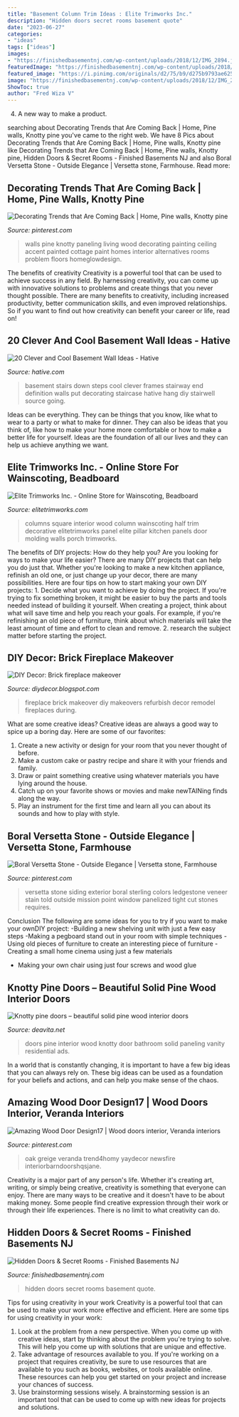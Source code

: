 ```yaml
---
title: "Basement Column Trim Ideas : Elite Trimworks Inc."
description: "Hidden doors secret rooms basement quote"
date: "2023-06-27"
categories:
- "ideas"
tags: ["ideas"]
images:
- "https://finishedbasementnj.com/wp-content/uploads/2018/12/IMG_2894.jpg"
featuredImage: "https://finishedbasementnj.com/wp-content/uploads/2018/12/IMG_2894.jpg"
featured_image: "https://i.pinimg.com/originals/d2/75/b9/d275b9793ae625c0f110994269b9574c.jpg"
image: "https://finishedbasementnj.com/wp-content/uploads/2018/12/IMG_2894.jpg"
ShowToc: true
author: "Fred Wiza V"
---
```



4. A new way to make a product.

	

		
searching about Decorating Trends that Are Coming Back | Home, Pine walls, Knotty pine you've came to the right web. We have 8 Pics about Decorating Trends that Are Coming Back | Home, Pine walls, Knotty pine like Decorating Trends that Are Coming Back | Home, Pine walls, Knotty pine, Hidden Doors &amp; Secret Rooms - Finished Basements NJ and also Boral Versetta Stone - Outside Elegance | Versetta stone, Farmhouse. Read more:
		
    
## Decorating Trends That Are Coming Back | Home, Pine Walls, Knotty Pine

<img loading=lazy src="https://i.pinimg.com/736x/f8/3d/bf/f83dbf8eba8c26218e356350856ed5c6--wood-accent-walls-wood-accents.jpg" onerror="this.onerror=null;this.src='https://tse4.mm.bing.net/th?id=OIP.Ud8go2Hwr3Yz3k-4sAin4AHaJ3&amp;pid=15.1';" alt="Decorating Trends that Are Coming Back | Home, Pine walls, Knotty pine">

_Source: pinterest.com_

>walls pine knotty paneling living wood decorating painting ceiling accent painted cottage paint homes interior alternatives rooms problem floors homeglowdesign. 

	

The benefits of creativity
Creativity is a powerful tool that can be used to achieve success in any field. By harnessing creativity, you can come up with innovative solutions to problems and create things that you never thought possible. There are many benefits to creativity, including increased productivity, better communication skills, and even improved relationships. So if you want to find out how creativity can benefit your career or life, read on!

    
## 20 Clever And Cool Basement Wall Ideas - Hative

<img loading=lazy src="https://hative.com/wp-content/uploads/2014/05/basement-wall-ideas/6-photo-wall-basement.jpg" onerror="this.onerror=null;this.src='https://tse4.mm.bing.net/th?id=OIP.ROvQT7L-4lhNAQJN3L0IpQHaLh&amp;pid=15.1';" alt="20 Clever and Cool Basement Wall Ideas - Hative">

_Source: hative.com_

>basement stairs down steps cool clever frames stairway end definition walls put decorating staircase hative hang diy stairwell source going. 

	

Ideas can be everything. They can be things that you know, like what to wear to a party or what to make for dinner. They can also be ideas that you think of, like how to make your home more comfortable or how to make a better life for yourself. Ideas are the foundation of all our lives and they can help us achieve anything we want.

    
## Elite Trimworks Inc. - Online Store For Wainscoting, Beadboard

<img loading=lazy src="http://elitetrimworks.com/skin1/images/gallery/square/halfpaneledSC.jpg" onerror="this.onerror=null;this.src='https://tse1.mm.bing.net/th?id=OIP.HYjAFOG62ZPisFHr6e8AOAAAAA&amp;pid=15.1';" alt="Elite Trimworks Inc. - Online Store for Wainscoting, Beadboard">

_Source: elitetrimworks.com_

>columns square interior wood column wainscoting half trim decorative elitetrimworks panel elite pillar kitchen panels door molding walls porch trimworks. 

	

The benefits of DIY projects: How do they help you?
Are you looking for ways to make your life easier? There are many DIY projects that can help you do just that. Whether you're looking to make a new kitchen appliance, refinish an old one, or just change up your decor, there are many possibilities. Here are four tips on how to start making your own DIY projects: 1. Decide what you want to achieve by doing the project. If you're trying to fix something broken, it might be easier to buy the parts and tools needed instead of building it yourself. When creating a project, think about what will save time and help you reach your goals. For example, if you're refinishing an old piece of furniture, think about which materials will take the least amount of time and effort to clean and remove. 2. research the subject matter before starting the project.

    
## DIY Decor: Brick Fireplace Makeover

<img loading=lazy src="http://4.bp.blogspot.com/-WvScrJnCGGY/Tb96RTMZgtI/AAAAAAAAAL4/eeA3kPvjUFs/s1600/CIMG0268.JPG" onerror="this.onerror=null;this.src='https://tse4.mm.bing.net/th?id=OIP.PbMXSaryFM_zfLex7Q74sQHaJ4&amp;pid=15.1';" alt="DIY Decor: Brick fireplace makeover">

_Source: diydecor.blogspot.com_

>fireplace brick makeover diy makeovers refurbish decor remodel fireplaces during. 

	

What are some creative ideas?
Creative ideas are always a good way to spice up a boring day. Here are some of our favorites: 
1. Create a new activity or design for your room that you never thought of before. 
2. Make a custom cake or pastry recipe and share it with your friends and family. 
3. Draw or paint something creative using whatever materials you have lying around the house. 
4. Catch up on your favorite shows or movies and make newTAINing finds along the way. 
5. Play an instrument for the first time and learn all you can about its sounds and how to play with style.

    
## Boral Versetta Stone - Outside Elegance | Versetta Stone, Farmhouse

<img loading=lazy src="https://i.pinimg.com/736x/30/dc/0a/30dc0a908868b2694009069e880b44de--exterior-siding-told-you.jpg" onerror="this.onerror=null;this.src='https://tse2.mm.bing.net/th?id=OIP.JUeru3p6v6nUk8oACei69gHaJ3&amp;pid=15.1';" alt="Boral Versetta Stone - Outside Elegance | Versetta stone, Farmhouse">

_Source: pinterest.com_

>versetta stone siding exterior boral sterling colors ledgestone veneer stain told outside mission point window panelized tight cut stones requires. 

	

Conclusion
The following are some ideas for you to try if you want to make your ownDIY project: 
-Building a new shelving unit with just a few easy steps 
-Making a pegboard stand out in your room with simple techniques 
-Using old pieces of furniture to create an interesting piece of furniture 
-Creating a small home cinema using just a few materials 
- Making your own chair using just four screws and wood glue

    
## Knotty Pine Doors – Beautiful Solid Pine Wood Interior Doors

<img loading=lazy src="https://deavita.net/wp-content/uploads/2016/04/knotty-pine-doors-bathroom-design-ideas-knotty-pine-paneling-vanity-cabinet.jpg" onerror="this.onerror=null;this.src='https://tse3.mm.bing.net/th?id=OIP.qoZuUqKmnyIQPfB0KbpcQwHaLH&amp;pid=15.1';" alt="Knotty pine doors – beautiful solid pine wood interior doors">

_Source: deavita.net_

>doors pine interior wood knotty door bathroom solid paneling vanity residential ads. 

	

In a world that is constantly changing, it is important to have a few big ideas that you can always rely on. These big ideas can be used as a foundation for your beliefs and actions, and can help you make sense of the chaos.

    
## Amazing Wood Door Design17 | Wood Doors Interior, Veranda Interiors

<img loading=lazy src="https://i.pinimg.com/originals/d2/75/b9/d275b9793ae625c0f110994269b9574c.jpg" onerror="this.onerror=null;this.src='https://tse2.mm.bing.net/th?id=OIP.s8JbVB8Bao-yjrY67P4a4AAAAA&amp;pid=15.1';" alt="Amazing Wood Door Design17 | Wood doors interior, Veranda interiors">

_Source: pinterest.com_

>oak greige veranda trend4homy yaydecor newsfire interiorbarndoorshqsjane. 

	

Creativity is a major part of any person's life. Whether it's creating art, writing, or simply being creative, creativity is something that everyone can enjoy. There are many ways to be creative and it doesn't have to be about making money. Some people find creative expression through their work or through their life experiences. There is no limit to what creativity can do.

    
## Hidden Doors &amp; Secret Rooms - Finished Basements NJ

<img loading=lazy src="https://finishedbasementnj.com/wp-content/uploads/2018/12/IMG_2894.jpg" onerror="this.onerror=null;this.src='https://tse3.mm.bing.net/th?id=OIP.hCmTZO_MVwONsgK5qjz4KAHaJ4&amp;pid=15.1';" alt="Hidden Doors &amp; Secret Rooms - Finished Basements NJ">

_Source: finishedbasementnj.com_

>hidden doors secret rooms basement quote. 

	

Tips for using creativity in your work
Creativity is a powerful tool that can be used to make your work more effective and efficient. Here are some tips for using creativity in your work:
1. Look at the problem from a new perspective. When you come up with creative ideas, start by thinking about the problem you're trying to solve. This will help you come up with solutions that are unique and effective.
2. Take advantage of resources available to you. If you're working on a project that requires creativity, be sure to use resources that are available to you such as books, websites, or tools available online. These resources can help you get started on your project and increase your chances of success.
3. Use brainstorming sessions wisely. A brainstorming session is an important tool that can be used to come up with new ideas for projects and solutions.

